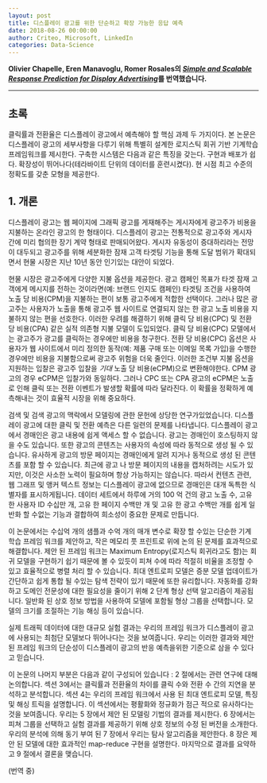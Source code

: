 ```yaml
---
layout: post
title: 디스플레이 광고를 위한 단순하고 확장 가능한 응답 예측
date: 2018-08-26 00:00:00
author: Criteo, Microsoft, LinkedIn
categories: Data-Science
---  
```

  
  
**Olivier Chapelle, Eren Manavoglu, Romer Rosales의 [*Simple and Scalable Response Prediction for Display Advertising*](http://people.csail.mit.edu/romer/papers/TISTRespPredAds.pdf)를 번역했습니다.**
  
  
- - -
    
## 초록
  
클릭률과 전환율은 디스플레이 광고에서 예측해야 할 핵심 과제 두 가지이다. 본 논문은 디스플레이 광고의 세부사항을 다루기 위해 특별히 설계한 로지스틱 회귀 기반 기계학습 프레임워크를 제시한다. 구축한 시스템은 다음과 같은 특징을 갖는다. 구현과 배포가 쉽다. 확장성이 뛰어나다(테라바이트 단위의 데이터를 훈련시켰다). 현 시점 최고 수준의 정확도를 갖춘 모형을 제공한다.
  
## 1. 개론  
  
디스플레이 광고는 웹 페이지에 그래픽 광고를 게재해주는 게시자에게 광고주가 비용을 지불하는 온라인 광고의 한 형태이다. 디스플레이 광고는 전통적으로 광고주와 게시자 간에 미리 협의한 장기 계약 형태로 판매되어왔다. 게시자 유동성이 증대하리라는 전망이 대두되고 광고주를 위해 세분화한 잠재 고객 타겟팅 기능을 통해 도달 범위가 확대되면서 현물 시장은 지난 10년 동안 인기있는 대안이 되었다.
  
현물 시장은 광고주에게 다양한 지불 옵션을 제공한다. 광고 캠페인 목표가 타겟 잠재 고객에게 메시지를 전하는 것이라면(예: 브랜드 인지도 캠페인) 타겟팅 조건을 사용하여 노출 당 비용(CPM)을 지불하는 편이 보통 광고주에게 적합한 선택이다. 그러나 많은 광고주는 사용자가 노출을 통해 광고주 웹 사이트로 연결되지 않는 한 광고 노출 비용을 지불하지 않는 편을 선호한다. 이러한 우려를 해결하기 위해 클릭 당 비용(CPC) 및 전환 당 비용(CPA) 같은 실적 의존형 지불 모델이 도입되었다. 클릭 당 비용(CPC) 모델에서는 광고주가 광고를 클릭하는 경우에만 비용을 청구한다. 전환 당 비용(CPC) 옵션은 사용자가 웹 사이트에서 미리 정의한 동작(예: 제품 구매 또는 이메일 목록 가입)을 수행한 경우에만 비용을 지불함으로써 광고주 위험을 더욱 줄인다. 이러한 조건부 지불 옵션을 지원하는 입찰은 광고주 입찰을 *기대* 노출 당 비용(eCPM)으로 변환해야한다. CPM 광고의 경우 eCPM은 입찰가와 동일하다. 그러나 CPC 또는 CPA 광고의 eCPM은 노출로 인해 클릭 또는 전환 이벤트가 발생할 확률에 따라 달라진다. 이 확률을 정확하게 예측해내는 것이 효율적 시장을 위해 중요하다.

검색 및 검색 광고의 맥락에서 모델링에 관한 문헌에 상당한 연구가있었습니다. 디스플레이 광고에 대한 클릭 및 전환 예측은 다른 일련의 문제를 나타냅니다. 디스플레이 광고에서 경매인은 광고 내용에 쉽게 액세스 할 수 없습니다. 광고는 경매인이 호스팅하지 않을 수도 있습니다. 또한 광고의 콘텐츠는 사용자의 속성에 따라 동적으로 생성 될 수 있습니다. 유사하게 광고의 방문 페이지는 경매인에게 알려 지거나 동적으로 생성 된 콘텐츠를 포함 할 수 있습니다. 최근에 광고 나 방문 페이지의 내용을 캡처하려는 시도가 있지만, 이것은 사소한 노력이 필요하며 항상 가능하지는 않습니다. 따라서 컨텐츠 관련, 웹 그래프 및 앵커 텍스트 정보는 디스플레이 광고에 없으므로 경매인은 대개 독특한 식별자를 표시하게됩니다. 데이터 세트에서 하루에 거의 100 억 건의 광고 노출 수, 고유 한 사용자 ID 수십만 개, 고유 한 페이지 수백만 개 및 고유 한 광고 수백만 개를 쉽게 일반화 할 수없는 기능과 결합하여 희소성이 중요한 문제로 만듭니다.
  
이 논문에서는 수십억 개의 샘플과 수억 개의 매개 변수로 확장 할 수있는 단순한 기계 학습 프레임 워크를 제안하고, 작은 메모리 풋 프린트로 위에 논의 된 문제를 효과적으로 해결합니다. 제안 된 프레임 워크는 Maximum Entropy(로지스틱 회귀라고도 함)는 회귀 모델을 구현하기 쉽기 때문에 볼 수 있듯이 피쳐 수에 따라 적절히 비율을 조정할 수 있고 효율적으로 병렬 처리 할 수 있습니다. 최대 엔트로피 모델은 증분 모델 업데이트가 간단하고 쉽게 통합 될 수있는 탐색 전략이 있기 때문에 또한 유리합니다. 자동화를 강화하고 도메인 전문성에 대한 필요성을 줄이기 위해 2 단계 형상 선택 알고리즘이 제공됩니다. 일반화 된 상호 정보 방법을 사용하여 모델에 포함될 형상 그룹을 선택합니다. 모델의 크기를 조절하는 기능 해싱 등이 있습니다.
  
실제 트래픽 데이터에 대한 대규모 실험 결과는 우리의 프레임 워크가 디스플레이 광고에 사용되는 최첨단 모델보다 뛰어나다는 것을 보여줍니다. 우리는 이러한 결과와 제안 된 프레임 워크의 단순성이 디스플레이 광고의 반응 예측을위한 기준으로 삼을 수 있다고 믿습니다.

이 논문의 나머지 부분은 다음과 같이 구성되어 있습니다 : 2 절에서는 관련 연구에 대해 논의합니다. 섹션 3에서는 클릭률과 전환율의 차이를
클릭 수와 전환 수 간의 지연을 분석하고 분석합니다. 섹션 4는 우리의 프레임 워크에서 사용 된 최대 엔트로피 모델, 특징 및 해싱 트릭을 설명합니다. 이 섹션에서는 평활화와 정규화가 점근 적으로 유사하다는 것을 보여줍니다. 우리는 5 장에서 제안 된 모델링 기법의 결과를 제시한다. 6 장에서는 피쳐 그룹을 선택하고 실험 결과를 제공하기 위해 상호 정보의 수정 된 버전을 소개한다. 우리의 분석에 의해 동기 부여 된 7 장에서 우리는 탐사 알고리즘을 제안한다. 8 장은 제안 된 모델에 대한 효과적인 map-reduce 구현을 설명한다. 마지막으로 결과를 요약하고 9 절에서 결론을 맺습니다.
  
(번역 중)

